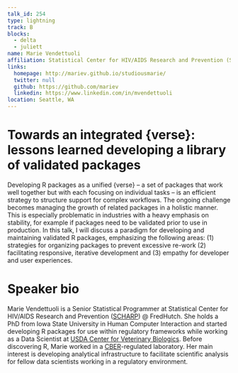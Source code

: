 ```yaml
---
talk_id: 254
type: lightning
track: B
blocks:
  - delta
  - juliett
name: Marie Vendettuoli
affiliation: Statistical Center for HIV/AIDS Research and Prevention (SCHARP) @ FredHutch
links:
  homepage: http://mariev.github.io/studiousmarie/
  twitter: null
  github: https://github.com/mariev
  linkedin: https://www.linkedin.com/in/mvendettuoli
location: Seattle, WA
---
```


# Towards an integrated {verse}: lessons learned developing a library of validated packages

Developing R packages as a unified {verse} – a set of packages that work well together but with each focusing on individual tasks – is an efficient strategy to structure support for complex workflows. The ongoing challenge becomes managing the growth of related packages in a holistic manner. This is especially problematic in industries with a heavy emphasis on stability, for example if packages need to be validated prior to use in production. In this talk, I will discuss a paradigm for developing and maintaining validated R packages, emphasizing the following areas: (1) strategies for organizing packages to prevent excessive re-work (2) facilitating responsive, iterative development and (3) empathy for developer and user experiences.

# Speaker bio

Marie Vendettuoli is a Senior Statistical Programmer at Statistical Center for HIV/AIDS Research and Prevention ([SCHARP](https://www.fredhutch.org/en/research/divisions/vaccine-infectious-disease-division/research/biostatistics-bioinformatics-and-epidemiology/statistical-center-for-hiv-aids-research-and-prevention.html)) @ FredHutch. 
She holds a PhD from Iowa State University in Human Computer Interaction and started 
developing R packages for use within regulatory frameworks while working as a Data Scientist at
[USDA Center for Veterinary Biologics](https://www.aphis.usda.gov/aphis/ourfocus/animalhealth/veterinary-biologics/sa_about_vb/ct_vb_about). Before discovering R, Marie worked in a [CBER](https://www.fda.gov/about-fda/fda-organization/center-biologics-evaluation-and-research-cber)-regulated laboratory.
Her main interest is developing analytical infrastructure to facilitate scientific analysis
for fellow data scientists working in a regulatory environment.